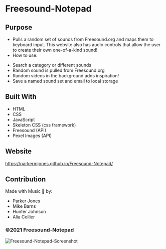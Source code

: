 # Freesound-Notepad

## Purpose
* Pulls a random set of sounds from Freesound.org and maps them to keyboard input. This website also has audio controls that allow the user to create their own one-of-a-kind sound!
* How to use:
- Search a category or different sounds
- Random sound is pulled from Freesound.org
- Random videos in the background adds inspiration!
- Save a named sound set and email to local storage

## Built With

* HTML
* CSS
* JavaScript
* Skeleton CSS (css framework)
* Freesound (API)
* Pexel Images (API)

## Website
https://parkermjones.github.io/Freesound-Notepad/

## Contribution

Made with Music 🎵 by:
* Parker Jones
* Mike Barns
* Hunter Johnson
* Alia Collier

### ©️2021 Freesound-Notepad

![Freesound-Notepad-Screenshot](https://user-images.githubusercontent.com/79668415/120944525-9b9fd900-c6fa-11eb-8d10-8c0ddc4b71f2.jpg)
